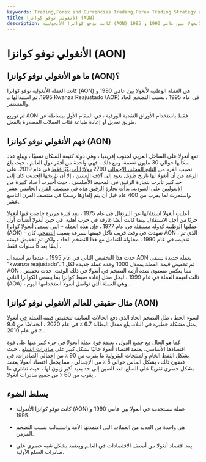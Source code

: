 ```yaml
---
keywords: Trading,Forex and Currencies Trading,Forex Trading Strategy and Education,Strategy and Education
title: الأنغولي نوفو كوانزا (AON)
description: كانت نوفو كوانزا الأنجولية (AON) العملة الوطنية لأنغولا بين عامي 1990 و 1995.
---
```


# الأنغولي نوفو كوانزا (AON)
## ما هو الأنغولي نوفو كوانزا (AON)؟

كانت العملة الأنغولية نوفو كوانزا (AON) هي العملة الوطنية لأنغولا بين عامي 1990 و 1995. تم استبدالها بـ Kwanza Reajustado (AOR) في عام 1995 ، بسبب التضخم الحاد والمستمر.

تم توزيع AON فقط باستخدام الأوراق النقدية الورقية ، في المقام الأول ببساطة عن طريق تعديل أو إعادة طباعة فئات العملات المصدرة بالفعل.

## فهم الأنغولي نوفو كوانزا (AON)

تقع أنغولا على الساحل الغربي لجنوب إفريقيا ، وهي دولة كثيفة السكان نسبيًا ، ويبلغ عدد سكانها حوالي 30 مليون نسمة. ومع ذلك ، فهي واحدة من أفقر دول العالم ، حيث بلغ نصيب الفرد من [الناتج المحلي الإجمالي](/gdp) 2790 [دولارًا أمريكيًا فقط](/usd) في عام 2019. على الرغم من أن أنغولا لها تاريخ طويل يعود إلى آلاف السنين ، إلا أن تاريخها الحديث كان إلى حد كبير تأثرت بتجارة الرقيق في المحيط الأطلسي ، حيث أُجبرت أعداد كبيرة من الأنغوليين على العبودية. بدأت تجارة الرقيق هذه في منتصف القرن الخامس عشر واستمرت لما يقرب من 400 عام قبل أن يتم إلغاؤها رسميًا في منتصف القرن التاسع عشر.

أعلنت أنغولا استقلالها عن البرتغال في عام 1975 ، بعد فترة مريرة خاضت فيها أنغولا حربًا من أجل الاستقلال بينما كانت أيضًا غارقة في حرب أهلية. في حين أنغولا أنشأت أول عملتها الوطنية كدولة مستقلة في عام 1977 ، فإن هذه العملة - التي تسمى أنجولا كوانزا (AOK) - شهدت في وقت قريب تآكل قيمتها بسرعة بسبب [التضخم](/inflation). كان AON ، الذي تم تقديمه في عام 1990 ، محاولة للتعامل مع هذا التضخم الحاد ، ولكن تم تخفيض قيمته أيضًا بعد 5 سنوات فقط .

حدث هذا التخفيض الثاني في عام 1995 ، عندما تم استبدال AON بعملة جديدة تسمى "kwanza reajustado". تم تخفيض قيمة العملة بمعدل 1000 وحدة عملة جديدة لكل 1 AON ، مما يعكس مستوى شدة أزمة التضخم في أنغولا في ذلك الوقت. حدث تخفيض ثالث لقيمة العملة في عام 1999 ، ليحل محل إعادة ضبط كوانزا بما يسمى الكوانزا الثاني (AOA) ، وهي العملة التي تواصل أنغولا استخدامها اليوم .

## مثال حقيقي للعالم الأنغولي نوفو كوانزا (AON)

لسوء الحظ ، ظل التضخم الحاد الذي دفع الحالات السابقة لتخفيض قيمة العملة [في](/devaluation) أنغولا يمثل مشكلة خطيرة في البلاد. بلغ معدل البطالة 6.7 ٪ في عام 2020 ، انخفاضًا من 9.4 ٪ في عام 2010 .

كما هو الحال مع جميع الدول ، تعتمد قوة عملة أنجولا في جزء كبير منها على قوة اقتصادها الأساسي. يعتمد اقتصاد أنغولا حاليًا بشكل كبير على [صادرات السلع](/commodity) ، حيث يشكل النفط الخام والمنتجات البترولية ما يقرب من 90 ٪ من إجمالي الصادرات. في غضون ذلك ، يشكل الماس حوالي 5 ٪ من الإجمالي ، مما يجعل اقتصاد أنغولا يعتمد بشكل حصري تقريبًا على السلع. تعد الصين إلى حد بعيد أكبر زبون لها ، حيث تشتري ما يقرب من 60 ٪ من جميع صادرات أنغولا .

## يسلط الضوء

- كانت نوفو كوانزا الأنغولية (AON) عملة مستخدمة في أنغولا بين عامي 1990 و 1995.

- هي واحدة من العديد من العملات التي اعتمدتها الأمة واستبدلت بسبب التضخم المزمن.

- يعد اقتصاد أنغولا من أضعف الاقتصادات في العالم ويعتمد بشكل شبه حصري على صادرات السلع الأولية.

